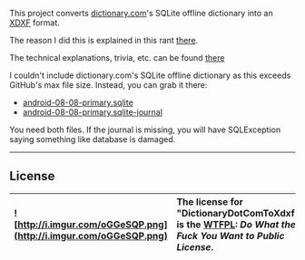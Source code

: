This project converts [dictionary.com](http://www.dictionary.com)'s SQLite offline dictionary into an [XDXF](https://github.com/soshial/xdxf_makedict) format.

The reason I did this is explained in this rant [there](http://tacticalfreak.blogspot.com/2016/03/dictionarycom-as-xdxf.html).

The technical explanations, trivia, etc. can be found [there](http://tacticalfreak.blogspot.com/p/offline-dictionary.html)

I couldn't include dictionary.com's SQLite offline dictionary as this exceeds GitHub's max file size.
Instead, you can grab it there:
  * [android-08-08-primary.sqlite](https://drive.google.com/file/d/0B4j_jC5UOtTPN2hvdUhINE1JRmM/view?usp=sharing)
  * [android-08-08-primary.sqlite-journal](https://drive.google.com/file/d/0B4j_jC5UOtTPV2FPdVRkMW9abHc/view?usp=sharing)

You need both files. If the journal is missing, you will have SQLException saying something like database is damaged.

---

## License ## 
|![http://i.imgur.com/oGGeSQP.png](http://i.imgur.com/oGGeSQP.png)|The license for "DictionaryDotComToXdxf" is the [WTFPL](http://www.wtfpl.net/): _Do What the Fuck You Want to Public License_.|
|:----------------------------------------------------------------|:--------------------------------------------------------------------------------------------------------------------|
